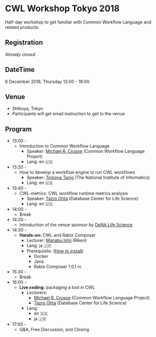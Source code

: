 # CWL Workshop Tokyo 2018

Half-day workshop to get familiar with Common Workflow Language and related products.

## Registration

*Already closed*

## DateTime

6 December 2018, Thursday 13:00 - 18:00

## Venue

- Shibuya, Tokyo
- Participants will get email instruction to get to the venue

## Program

- 13:00 -
  - Introduction to Common Workflow Language
    - Speaker: [Michael R. Crusoe](https://github.com/mr-c) (Common Workflow Language Project)
    - Lang: en 🇺🇸
- 13:20 -
  - How to develop a workflow engine to run CWL workflows
    - Speaker: [Tomoya Tanjo](https://github.com/tom-tan) (The National Institute of Informatics)
    - Lang: en 🇺🇸
- 13:40 -
  - CWL-metrics: CWL workflow runtime metrics analysis
    - Speaker: [Tazro Ohta](https://github.com/inutano/) (Database Center for Life Science)
    - Lang: en 🇺🇸
- 14:00 -
  - Break
- 14:20 -
  - Introduction of the venue sponsor by [DeNA Life Science](https://dena-ls.co.jp/)
- 14:30 -
  - **Hands-on:** CWL and Rabix Composer
    - Lecturer: [Manabu Ishii](https://github.com/manabuishii) (Riken)
    - Lang: ja 🇯🇵
    - Prerequisite: ([How to install](https://docs.google.com/presentation/d/13K6BKQoimiaOIFSnComw8in3HlCxEm820OASP8_jnDI/edit#slide=id.g3478667427_1_7))
      - Docker
      - Java
      - Rabix Composer 1.0.1 rc
- 15:30 -
  - Break
- 16:00 -
  - **Live coding:** packaging a tool in CWL
    - Lecturers:
      - [Michael R. Crusoe](https://github.com/mr-c) (Common Workflow Language Project)
      - [Tazro Ohta](https://github.com/inutano/) (Database Center for Life Science)
    - Lang:
      - en 🇺🇸
      - ja 🇯🇵
- 17:00 -
  - Q&A, Free Discussion, and Closing
